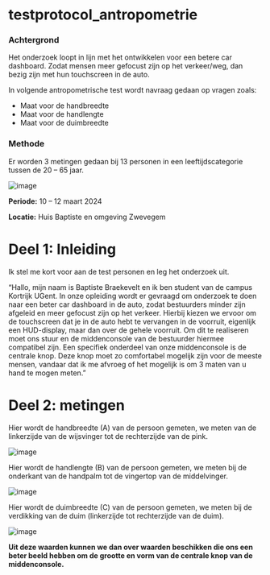 # testprotocol_antropometrie

### Achtergrond

Het onderzoek loopt in lijn met het ontwikkelen voor een betere car dashboard. Zodat mensen meer gefocust zijn op het verkeer/weg, dan bezig zijn met hun touchscreen in de auto.

In volgende antropometrische test wordt navraag gedaan op vragen zoals:

<ul>
<li>
Maat voor de handbreedte
</li>
<li>
Maat voor de handlengte
</li>
<li>
Maat voor de duimbreedte
</li>
</ul>

### Methode

Er worden 3 metingen gedaan bij 13 personen in een leeftijdscategorie tussen de 20 – 65 jaar.

![image](https://github.com/babouba2004/testprotocol_antropometrie/assets/170766817/093a94ee-f965-4fe1-b5ce-f38b39417c8c)

<b>Periode:</b> 10 – 12 maart 2024

<b>Locatie:</b> Huis Baptiste en omgeving Zwevegem

# Deel 1: Inleiding

Ik stel me kort voor aan de test personen en leg het onderzoek uit.

“Hallo, mijn naam is Baptiste Braekevelt en ik ben student van de campus Kortrijk UGent. In onze opleiding wordt er gevraagd om onderzoek te doen naar een beter car dashboard in de auto, zodat bestuurders minder zijn afgeleid en meer gefocust zijn op het verkeer. Hierbij kiezen we ervoor om de touchscreen dat je in de auto hebt te vervangen in de voorruit, eigenlijk een HUD-display, maar dan over de gehele voorruit. Om dit te realiseren moet ons stuur en de middenconsole van de bestuurder hiermee compatibel zijn. Een specifiek onderdeel van onze middenconsole is de centrale knop. Deze knop moet zo comfortabel mogelijk zijn voor de meeste mensen, vandaar dat ik me afvroeg of het mogelijk is om 3 maten van u hand te mogen meten.”

# Deel 2: metingen

Hier wordt de handbreedte (A) van de persoon gemeten, we meten van de linkerzijde van de wijsvinger tot de rechterzijde van de pink.

![image](https://github.com/babouba2004/testprotocol_antropometrie/assets/170766817/55f3db7c-a2ac-44e7-bf12-384d847eaee5)

Hier wordt de handlengte (B) van de persoon gemeten, we meten bij de onderkant van de handpalm tot de vingertop van de middelvinger.

![image](https://github.com/babouba2004/testprotocol_antropometrie/assets/170766817/22b56c72-79b1-483b-91ae-4ee6e627da92)

Hier wordt de duimbreedte (C) van de persoon gemeten, we meten bij de verdikking van de duim (linkerzijde tot rechterzijde van de duim).

![image](https://github.com/babouba2004/testprotocol_antropometrie/assets/170766817/f47c1610-0ce9-4723-a697-594c19761e2e)

<b>Uit deze waarden kunnen we dan over waarden beschikken die ons een beter beeld hebben om de grootte en vorm van de centrale knop van de middenconsole.</b>
